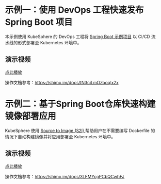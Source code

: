 # 示例一：使用 DevOps 工程快速发布 Spring Boot 项目

本示例使用 KubeSphere 的 DevOps 工程将 [Spring Boot 示例项目](https://github.com/kubesphere/springboot-sample) 以 CI/CD 流水线的形式部署至 Kubernetes 环境中。
## 演示视频
[点此播放](https://yunify.anybox.qingcloud.com/s/WqYExnCCBlNXPd5SivWjql8mkkp2bm1f)

操作文档参考：https://shimo.im/docs/tN3ciLmOzboqIx2x


# 示例二：基于Spring Boot仓库快速构建镜像部署应用

KubeSphere 使用 [Source to Image (S2I) ](https://github.com/kubesphere/s2irun)帮助用户在不需要编写 Dockerfile 的情况下自动构建镜像并将应用部署至 Kubernetes 环境中。

## 演示视频

[点此播放](https://www.bilibili.com/video/av57389046/?p=2)

操作文档参考：https://shimo.im/docs/3LFMYcgPCbQCwhFJ

